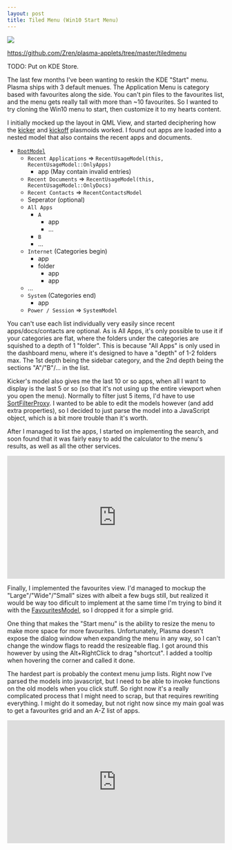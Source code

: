 ```yaml
---
layout: post
title: Tiled Menu (Win10 Start Menu)
---
```


![](https://i.imgur.com/CFBEkIh.jpg)

<https://github.com/Zren/plasma-applets/tree/master/tiledmenu>

TODO: Put on KDE Store.

The last few months I've been wanting to reskin the KDE "Start" menu. Plasma ships with 3 default menues. The Application Menu is category based with favourites along the side. You can't pin files to the favourites list, and the menu gets really tall with more than ~10 favourites. So I wanted to try cloning the Win10 menu to start, then customize it to my hearts content.

I initially mocked up the layout in QML View, and started deciphering how the [kicker](https://github.com/KDE/plasma-desktop/tree/master/applets/kicker) and [kickoff](https://github.com/KDE/plasma-desktop/tree/master/applets/kickoff) plasmoids worked. I found out apps are loaded into a nested model that also contains the recent apps and documents.

* [`RootModel`](https://github.com/KDE/plasma-desktop/blob/master/applets/kicker/plugin/rootmodel.h)
	* `Recent Applications` => `RecentUsageModel(this, RecentUsageModel::OnlyApps)`
		* app (May contain invalid entries)
	* `Recent Documents` => `RecentUsageModel(this, RecentUsageModel::OnlyDocs)`
	* `Recent Contacts` => `RecentContactsModel`
	* Seperator (optional)
	* `All Apps` 
		* `A`
			* app
			* ...
		* `B`
		* ...
	* `Internet` (Categories begin)
		* app
		* folder
			* app
			* app
	* ...
	* `System` (Categories end)
		* app
	* `Power / Session` => `SystemModel`

You can't use each list individually very easily since recent apps/docs/contacts are optional. As is All Apps, it's only possible to use it if your categories are flat, where the folders under the categories are squished to a depth of 1 "folder". This is because "All Apps" is only used in the dashboard menu, where it's designed to have a "depth" of 1-2 folders max. The 1st depth being the sidebar category, and the 2nd depth being the sections "A"/"B"/... in the list.

Kicker's model also gives me the last 10 or so apps, when all I want to display is the last 5 or so (so that it's not using up the entire viewport when you open the menu). Normally to filter just 5 items, I'd have to use [SortFilterProxy](https://api.kde.org/frameworks/plasma-framework/html/classPlasma_1_1SortFilterModel.html). I wanted to be able to edit the models however (and add extra properties), so I decided to just parse the model into a JavaScript object, which is a bit more trouble than it's worth.

After I managed to list the apps, I started on implementing the search, and soon found that it was fairly easy to add the calculator to the menu's results, as well as all the other services.

<div style="width: 100%; height: 0px; position: relative; padding-bottom: 56.250%;"><iframe src="https://streamable.com/e/h9us" frameborder="0" allowfullscreen webkitallowfullscreen mozallowfullscreen scrolling="no" style="width: 100%; height: 100%; position: absolute;"></iframe></div>

Finally, I implemented the favourites view. I'd managed to mockup the "Large"/"Wide"/"Small" sizes with albeit a few bugs still, but realized it would be way too dificult to implement at the same time I'm trying to bind it with the [FavouritesModel](https://github.com/KDE/plasma-desktop/blob/master/applets/kicker/plugin/favoritesmodel.h), so I dropped it for a simple grid.

One thing that makes the "Start menu" is the ability to resize the menu to make more space for more favourites. Unfortunately, Plasma doesn't expose the dialog window when expanding the menu in any way, so I can't change the window flags to readd the resizeable flag. I got around this however by using the Alt+RightClick to drag "shortcut". I added a tooltip when hovering the corner and called it done.

The hardest part is probably the context menu jump lists. Right now I've parsed the models into javascript, but I need to be able to invoke functions on the old models when you click stuff. So right now it's a really complicated process that I might need to scrap, but that requires rewriting everything. I might do it someday, but not right now since my main goal was to get a favourites grid and an A-Z list of apps.

<div style="width: 100%; height: 0px; position: relative; padding-bottom: 56.250%;"><iframe src="https://streamable.com/e/ypps" frameborder="0" allowfullscreen webkitallowfullscreen mozallowfullscreen scrolling="no" style="width: 100%; height: 100%; position: absolute;"></iframe></div>
